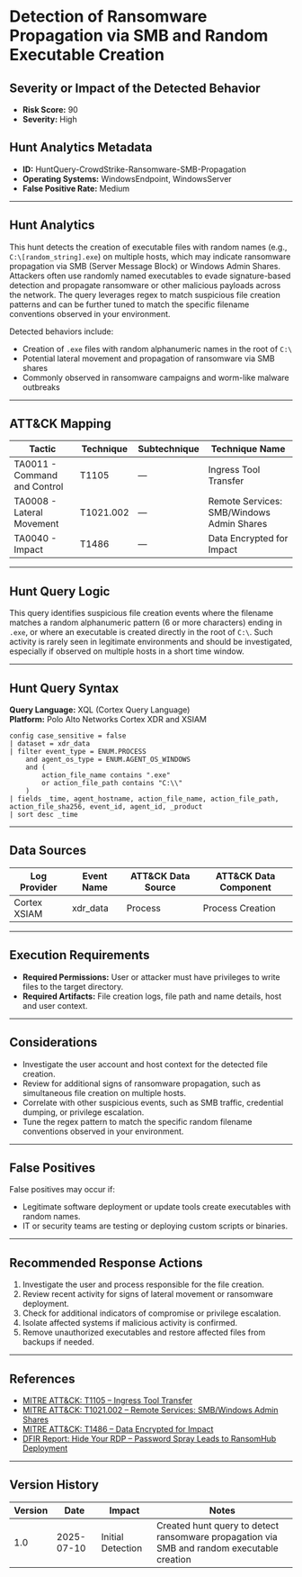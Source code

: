 # Detection of Ransomware Propagation via SMB and Random Executable Creation

## Severity or Impact of the Detected Behavior

- **Risk Score:** 90  
- **Severity:** High

## Hunt Analytics Metadata

- **ID:** HuntQuery-CrowdStrike-Ransomware-SMB-Propagation
- **Operating Systems:** WindowsEndpoint, WindowsServer
- **False Positive Rate:** Medium

---

## Hunt Analytics

This hunt detects the creation of executable files with random names (e.g., `C:\[random_string].exe`) on multiple hosts, which may indicate ransomware propagation via SMB (Server Message Block) or Windows Admin Shares. Attackers often use randomly named executables to evade signature-based detection and propagate ransomware or other malicious payloads across the network. The query leverages regex to match suspicious file creation patterns and can be further tuned to match the specific filename conventions observed in your environment.

Detected behaviors include:

- Creation of `.exe` files with random alphanumeric names in the root of `C:\`
- Potential lateral movement and propagation of ransomware via SMB shares
- Commonly observed in ransomware campaigns and worm-like malware outbreaks

---

## ATT&CK Mapping

| Tactic                        | Technique   | Subtechnique | Technique Name                                 |
|-------------------------------|-------------|--------------|-----------------------------------------------|
| TA0011 - Command and Control  | T1105       | —            | Ingress Tool Transfer                         |
| TA0008 - Lateral Movement     | T1021.002   | —            | Remote Services: SMB/Windows Admin Shares     |
| TA0040 - Impact               | T1486       | —            | Data Encrypted for Impact                     |

---

## Hunt Query Logic

This query identifies suspicious file creation events where the filename matches a random alphanumeric pattern (6 or more characters) ending in `.exe`, or where an executable is created directly in the root of `C:\`. Such activity is rarely seen in legitimate environments and should be investigated, especially if observed on multiple hosts in a short time window.

---

## Hunt Query Syntax

**Query Language:** XQL (Cortex Query Language)  
**Platform:** Polo Alto Networks Cortex XDR and XSIAM

```xql
config case_sensitive = false
| dataset = xdr_data
| filter event_type = ENUM.PROCESS
    and agent_os_type = ENUM.AGENT_OS_WINDOWS
    and (
        action_file_name contains ".exe"
        or action_file_path contains "C:\\"
    )
| fields _time, agent_hostname, action_file_name, action_file_path, action_file_sha256, event_id, agent_id, _product
| sort desc _time 
```

---

## Data Sources

| Log Provider | Event Name       | ATT&CK Data Source  | ATT&CK Data Component  |
|--------------|------------------|---------------------|------------------------|
| Cortex XSIAM|    xdr_data       | Process             | Process Creation       |

---

## Execution Requirements

- **Required Permissions:** User or attacker must have privileges to write files to the target directory.
- **Required Artifacts:** File creation logs, file path and name details, host and user context.

---

## Considerations

- Investigate the user account and host context for the detected file creation.
- Review for additional signs of ransomware propagation, such as simultaneous file creation on multiple hosts.
- Correlate with other suspicious events, such as SMB traffic, credential dumping, or privilege escalation.
- Tune the regex pattern to match the specific random filename conventions observed in your environment.

---

## False Positives

False positives may occur if:

- Legitimate software deployment or update tools create executables with random names.
- IT or security teams are testing or deploying custom scripts or binaries.

---

## Recommended Response Actions

1. Investigate the user and process responsible for the file creation.
2. Review recent activity for signs of lateral movement or ransomware deployment.
3. Check for additional indicators of compromise or privilege escalation.
4. Isolate affected systems if malicious activity is confirmed.
5. Remove unauthorized executables and restore affected files from backups if needed.

---

## References

- [MITRE ATT&CK: T1105 – Ingress Tool Transfer](https://attack.mitre.org/techniques/T1105/)
- [MITRE ATT&CK: T1021.002 – Remote Services: SMB/Windows Admin Shares](https://attack.mitre.org/techniques/T1021/002/)
- [MITRE ATT&CK: T1486 – Data Encrypted for Impact](https://attack.mitre.org/techniques/T1486/)
- [DFIR Report: Hide Your RDP – Password Spray Leads to RansomHub Deployment](https://thedfirreport.com/2025/06/30/hide-your-rdp-password-spray-leads-to-ransomhub-deployment/)

---

## Version History

| Version | Date       | Impact            | Notes                                                                                      |
|---------|------------|-------------------|--------------------------------------------------------------------------------------------|
| 1.0     | 2025-07-10 | Initial Detection | Created hunt query to detect ransomware propagation via SMB and random executable creation  |
